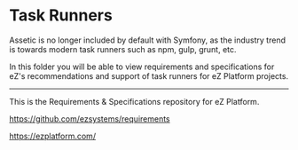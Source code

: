 # Task Runners

Assetic is no longer included by default with Symfony, as the industry trend is
towards modern task runners such as npm, gulp, grunt, etc.

In this folder you will be able to view requirements and specifications for eZ's
recommendations and support of task runners for eZ Platform projects.


---
This is the Requirements & Specifications repository for eZ Platform.

https://github.com/ezsystems/requirements

https://ezplatform.com/
